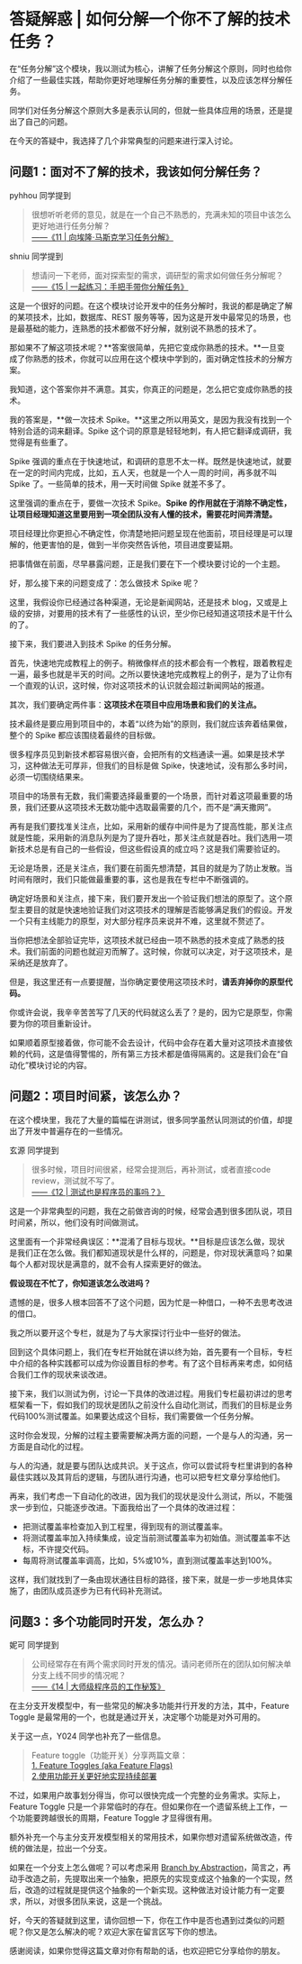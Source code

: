 # 答疑解惑 | 如何分解一个你不了解的技术任务？
    

在“任务分解”这个模块，我以测试为核心，讲解了任务分解这个原则，同时也给你介绍了一些最佳实践，帮助你更好地理解任务分解的重要性，以及应该怎样分解任务。

同学们对任务分解这个原则大多是表示认同的，但就一些具体应用的场景，还是提出了自己的问题。

在今天的答疑中，我选择了几个非常典型的问题来进行深入讨论。

## 问题1：面对不了解的技术，我该如何分解任务？

pyhhou 同学提到

> 很想听听老师的意见，就是在一个自己不熟悉的，充满未知的项目中该怎么更好地进行任务分解？  
> [——《11 | 向埃隆·马斯克学习任务分解》](http://time.geekbang.org/column/article/77913)

shniu 同学提到

> 想请问一下老师，面对探索型的需求，调研型的需求如何做任务分解呢？  
> [——《15 | 一起练习：手把手带你分解任务》](http://time.geekbang.org/column/article/78542)

这是一个很好的问题。在这个模块讨论开发中的任务分解时，我说的都是确定了解的某项技术，比如，数据库、REST 服务等等，因为这是开发中最常见的场景，也是最基础的能力，连熟悉的技术都做不好分解，就别说不熟悉的技术了。

那如果不了解这项技术呢？**答案很简单，先把它变成你熟悉的技术。**一旦变成了你熟悉的技术，你就可以应用在这个模块中学到的，面对确定性技术的分解方案。

我知道，这个答案你并不满意。其实，你真正的问题是，怎么把它变成你熟悉的技术。

我的答案是，**做一次技术 Spike。**这里之所以用英文，是因为我没有找到一个特别合适的词来翻译。Spike 这个词的原意是轻轻地刺，有人把它翻译成调研，我觉得是有些重了。

Spike 强调的重点在于快速地试，和调研的意思不太一样。既然是快速地试，就要在一定的时间内完成，比如，五人天，也就是一个人一周的时间，再多就不叫 Spike 了。一些简单的技术，用一天时间做 Spike 就差不多了。

这里强调的重点在于，要做一次技术 Spike。**Spike 的作用就在于消除不确定性，让项目经理知道这里要用到一项全团队没有人懂的技术，需要花时间弄清楚。**

项目经理比你更担心不确定性，你清楚地把问题呈现在他面前，项目经理是可以理解的，他更害怕的是，做到一半你突然告诉他，项目进度要延期。

把事情做在前面，尽早暴露问题，正是我们要在下一个模块要讨论的一个主题。

好，那么接下来的问题变成了：怎么做技术 Spike 呢？

这里，我假设你已经通过各种渠道，无论是新闻网站，还是技术 blog，又或是上级的安排，对要用的技术有了一些感性的认识，至少你已经知道这项技术是干什么的了。

接下来，我们要进入到技术 Spike 的任务分解。

首先，快速地完成教程上的例子。稍微像样点的技术都会有一个教程，跟着教程走一遍，最多也就是半天的时间。之所以要快速地完成教程上的例子，是为了让你有一个直观的认识，这时候，你对这项技术的认识就会超过新闻网站的报道。

其次，我们要确定两件事：**这项技术在项目中应用场景和我们的关注点。**

技术最终是要应用到项目中的，本着“以终为始”的原则，我们就应该奔着结果做，整个的 Spike 都应该围绕着最终的目标做。

很多程序员见到新技术都容易很兴奋，会把所有的文档通读一遍。如果是技术学习，这种做法无可厚非，但我们的目标是做 Spike，快速地试，没有那么多时间，必须一切围绕结果来。

项目中的场景有无数，我们需要选择最重要的一个场景，而针对着这项最重要的场景，我们还要从这项技术无数功能中选取最需要的几个，而不是“满天撒网”。

再有是我们要找准关注点，比如，采用新的缓存中间件是为了提高性能，那关注点就是性能，采用新的消息队列是为了提升吞吐，那关注点就是吞吐。我们选用一项新技术总是有自己的一些假设，但这些假设真的成立吗？这是我们需要验证的。

无论是场景，还是关注点，我们要在前面先想清楚，其目的就是为了防止发散。当时间有限时，我们只能做最重要的事，这也是我在专栏中不断强调的。

确定好场景和关注点，接下来，我们要开发出一个验证我们想法的原型了。这个原型主要目的就是快速地验证我们对这项技术的理解是否能够满足我们的假设。开发一个只有主线能力的原型，对大部分程序员来说并不难，这里就不赘述了。

当你把想法全部验证完毕，这项技术就已经由一项不熟悉的技术变成了熟悉的技术。我们前面的问题也就迎刃而解了。这时候，你就可以决定，对于这项技术，是采纳还是放弃了。

但是，我这里还有一点要提醒，当你确定要使用这项技术时，**请丢弃掉你的原型代码。**

你或许会说，我辛辛苦苦写了几天的代码就这么丢了？是的，因为它是原型，你需要为你的项目重新设计。

如果顺着原型接着做，你可能不会去设计，代码中会存在着大量对这项技术直接依赖的代码，这是值得警惕的，所有第三方技术都是值得隔离的。这是我们会在“自动化”模块讨论的内容。

## 问题2：项目时间紧，该怎么办？

在这个模块里，我花了大量的篇幅在讲测试，很多同学虽然认同测试的价值，却提出了开发中普遍存在的一些情况。

玄源 同学提到

> 很多时候，项目时间很紧，经常会提测后，再补测试，或者直接code review，测试就不写了。  
> [——《12 | 测试也是程序员的事吗？》](http://time.geekbang.org/column/article/77917)

这是一个非常典型的问题，我在之前做咨询的时候，经常会遇到很多团队说，项目时间紧，所以，他们没有时间做测试。

这里面有一个非常经典误区：**混淆了目标与现状。**目标是应该怎么做，现状是我们正在怎么做。我们都知道现状是什么样的，问题是，你对现状满意吗？如果每个人都对现状是满意的，就不会有人探索更好的做法。

**假设现在不忙了，你知道该怎么改进吗？**

遗憾的是，很多人根本回答不了这个问题，因为忙是一种借口，一种不去思考改进的借口。

我之所以要开这个专栏，就是为了与大家探讨行业中一些好的做法。

回到这个具体问题上，我们在专栏开始就在讲以终为始，首先要有一个目标，专栏中介绍的各种实践都可以成为你设置目标的参考。有了这个目标再来考虑，如何结合我们工作的现状来谈改进。

接下来，我们以测试为例，讨论一下具体的改进过程。用我们专栏最初讲过的思考框架看一下，假如我们的现状是团队之前没什么自动化测试，而我们的目标是业务代码100%测试覆盖。如果要达成这个目标，我们需要做一个任务分解。

这时你会发现，分解的过程主要需要解决两方面的问题，一个是与人的沟通，另一方面是自动化的过程。

与人的沟通，就是要与团队达成共识。关于这点，你可以尝试将专栏里讲到的各种最佳实践以及其背后的逻辑，与团队进行沟通，也可以把专栏文章分享给他们。

再来，我们考虑一下自动化的改进，因为我们的现状是没什么测试，所以，不能强求一步到位，只能逐步改进。下面我给出了一个具体的改进过程：

*   把测试覆盖率检查加入到工程里，得到现有的测试覆盖率。
*   将测试覆盖率加入持续集成，设定当前测试覆盖率为初始值。测试覆盖率不达标，不许提交代码。
*   每周将测试覆盖率调高，比如，5%或10%，直到测试覆盖率达到100%。

这样，我们就找到了一条由现状通往目标的路径，接下来，就是一步一步地具体实施了，由团队成员逐步为已有代码补充测试。

## 问题3：多个功能同时开发，怎么办？

妮可 同学提到

> 公司经常存在有两个需求同时开发的情况。请问老师所在的团队如何解决单分支上线不同步的情况呢？  
> [——《14 | 大师级程序员的工作秘笈》](http://time.geekbang.org/column/article/78507)

在主分支开发模型中，有一些常见的解决多功能并行开发的方法，其中，Feature Toggle 是最常用的一个，也就是通过开关，决定哪个功能是对外可用的。

关于这一点，Y024 同学也补充了一些信息。

> Feature toggle（功能开关）分享两篇文章：  
> [1\. Feature Toggles (aka Feature Flags)](http://martinfowler.com/articles/feature-toggles.html)  
> [2.使用功能开关更好地实现持续部署](http://www.infoq.cn/article/function-switch-realize-better-continuous-implementations)

不过，如果用户故事划分得当，你可以很快完成一个完整的业务需求。实际上，Feature Toggle 只是一个非常临时的存在。但如果你在一个遗留系统上工作，一个功能要跨越很长的周期，Feature Toggle 才显得很有用。

额外补充一个与主分支开发模型相关的常用技术，如果你想对遗留系统做改造，传统的做法是，拉出一个分支。

如果在一个分支上怎么做呢？可以考虑采用 [Branch by Abstraction](http://www.martinfowler.com/bliki/BranchByAbstraction.html)，简言之，再动手改造之前，先提取出来一个抽象，把原先的实现变成这个抽象的一个实现，然后，改造的过程就是提供这个抽象的一个新实现。这种做法对设计能力有一定要求，所以，对很多团队来说，这是一个挑战。

好，今天的答疑就到这里，请你回想一下，你在工作中是否也遇到过类似的问题呢？你又是怎么解决的呢？欢迎大家在留言区写下你的想法。

感谢阅读，如果你觉得这篇文章对你有帮助的话，也欢迎把它分享给你的朋友。
    